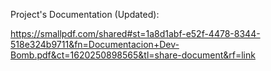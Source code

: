 Project's Documentation (Updated):

https://smallpdf.com/shared#st=1a8d1abf-e52f-4478-8344-518e324b9711&fn=Documentacion+Dev-Bomb.pdf&ct=1620250898565&tl=share-document&rf=link